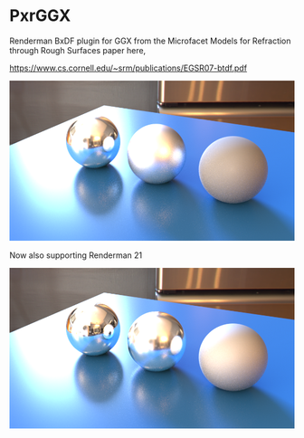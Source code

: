 # PxrGGX
Renderman BxDF plugin for GGX from the Microfacet Models for Refraction through Rough Surfaces paper here,

https://www.cs.cornell.edu/~srm/publications/EGSR07-btdf.pdf

![alt tag](https://github.com/DeclanRussell/PxrGGX/blob/master/images/GGXExample.png)

Now also supporting Renderman 21

![alt tag](https://github.com/DeclanRussell/PxrGGX/blob/master/images/GGXExampleRman21.png) 

